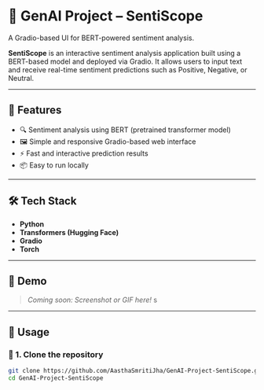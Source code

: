 # 🧠 GenAI Project – SentiScope

A Gradio-based UI for BERT-powered sentiment analysis. 

**SentiScope** is an interactive sentiment analysis application built using a BERT-based model and deployed via Gradio. It allows users to input text and receive real-time sentiment predictions such as Positive, Negative, or Neutral.

---

## 🚀 Features

- 🔍 Sentiment analysis using BERT (pretrained transformer model)
- 🖼️ Simple and responsive Gradio-based web interface
- ⚡ Fast and interactive prediction results
- 📦 Easy to run locally

---

## 🛠️ Tech Stack

- **Python**
- **Transformers (Hugging Face)**
- **Gradio**
- **Torch**

---

## 📸 Demo

> *Coming soon: Screenshot or GIF here!*
s
---

## 🧪 Usage

### 🔹 1. Clone the repository

```bash
git clone https://github.com/AasthaSmritiJha/GenAI-Project-SentiScope.git
cd GenAI-Project-SentiScope
